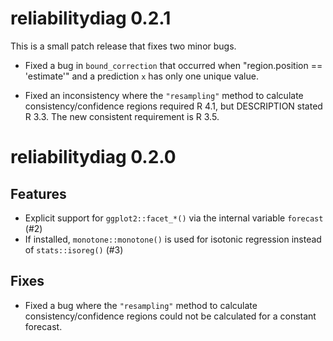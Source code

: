 # reliabilitydiag 0.2.1

This is a small patch release that fixes two minor bugs.

* Fixed a bug in `bound_correction` that occurred when "region.position == 'estimate'" and a prediction `x` has only one unique value.

* Fixed an inconsistency where the `"resampling"` method to calculate consistency/confidence regions required R 4.1, but DESCRIPTION stated R 3.3. The new consistent requirement is R 3.5.


# reliabilitydiag 0.2.0

## Features

* Explicit support for `ggplot2::facet_*()` via the internal variable `forecast` (#2)
* If installed, `monotone::monotone()` is used for isotonic regression instead of `stats::isoreg()` (#3)

## Fixes

* Fixed a bug where the `"resampling"` method to calculate consistency/confidence regions could not be calculated for a constant forecast.
